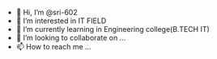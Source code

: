 - 👋 Hi, I’m @sri-602
- 👀 I’m interested in IT FIELD 
- 🌱 I’m currently learning in Engineering college(B.TECH IT)
- 💞️ I’m looking to collaborate on ...
- 📫 How to reach me ...

<!---
sri-602/sri-602 is a ✨ special ✨ repository because its `README.md` (this file) appears on your GitHub profile.
You can click the Preview link to take a look at your changes.
--->
